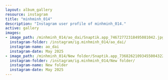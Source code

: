 ```yaml
---
layout: album_gallery
resource: instagram
title: "minhminh_014"
description: "Instagram user profile of minhminh_014."
active: gallery
images: 
- image_path: /minhminh_014/ao_dai/Snaptik.app_74672772318495081042.jpg
  instagram-folder: /instagram/ig.minhminh_014/ao_dai/
  instagram-name: ao_dai
  instagram-date: May 2025
- image_path: /minhminh_014/New folder/Snaptik.app_73682621093455004322.jpg
  instagram-folder: /instagram/ig.minhminh_014/New folder/
  instagram-name: New folder
  instagram-date: May 2025
---
```

